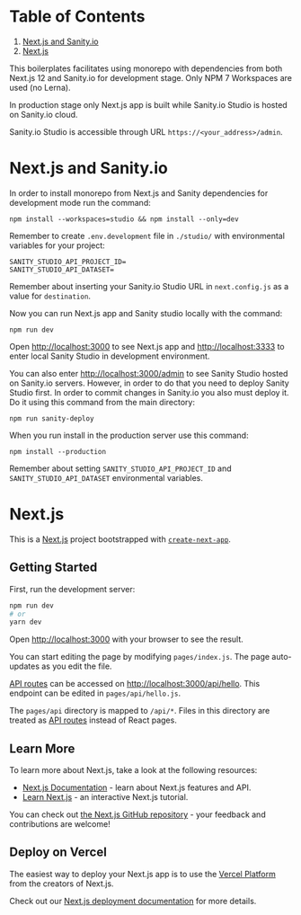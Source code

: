 # Table of Contents

1. [Next.js and Sanity.io](#nextjsandsanity)
2. [Next.js](#nextjs)

This boilerplates facilitates using monorepo with dependencies from both Next.js 12 and Sanity.io for development stage. Only NPM 7 Workspaces are used (no Lerna).

In production stage only Next.js app is built while Sanity.io Studio is hosted on Sanity.io cloud.

Sanity.io Studio is accessible through URL `https://<your_address>/admin`.

# Next.js and Sanity.io

In order to install monorepo from Next.js and Sanity dependencies for development mode run the command:

```
npm install --workspaces=studio && npm install --only=dev
```

Remember to create `.env.development` file in `./studio/` with environmental variables for your project:

```
SANITY_STUDIO_API_PROJECT_ID=
SANITY_STUDIO_API_DATASET=
```

Remember about inserting your Sanity.io Studio URL in `next.config.js` as a value for `destination`.

Now you can run Next.js app and Sanity studio locally with the command:

```
npm run dev
```

Open [http://localhost:3000](http://localhost:3000) to see Next.js app and [http://localhost:3333](http://localhost:3333) to enter local Sanity Studio in development environment.

You can also enter [http://localhost:3000/admin](http://localhost:3000/admin) to see Sanity Studio hosted on Sanity.io servers. However, in order to do that you need to deploy Sanity Studio first. In order to commit changes in Sanity.io you also must deploy it. Do it using this command from the main directory:

```
npm run sanity-deploy
```

When you run install in the production server use this command:

```
npm install --production
```

Remember about setting `SANITY_STUDIO_API_PROJECT_ID` and `SANITY_STUDIO_API_DATASET` environmental variables.

# Next.js <a name="nextjs"></a>

This is a [Next.js](https://nextjs.org/) project bootstrapped with [`create-next-app`](https://github.com/vercel/next.js/tree/canary/packages/create-next-app).

## Getting Started

First, run the development server:

```bash
npm run dev
# or
yarn dev
```

Open [http://localhost:3000](http://localhost:3000) with your browser to see the result.

You can start editing the page by modifying `pages/index.js`. The page auto-updates as you edit the file.

[API routes](https://nextjs.org/docs/api-routes/introduction) can be accessed on [http://localhost:3000/api/hello](http://localhost:3000/api/hello). This endpoint can be edited in `pages/api/hello.js`.

The `pages/api` directory is mapped to `/api/*`. Files in this directory are treated as [API routes](https://nextjs.org/docs/api-routes/introduction) instead of React pages.

## Learn More

To learn more about Next.js, take a look at the following resources:

- [Next.js Documentation](https://nextjs.org/docs) - learn about Next.js features and API.
- [Learn Next.js](https://nextjs.org/learn) - an interactive Next.js tutorial.

You can check out [the Next.js GitHub repository](https://github.com/vercel/next.js/) - your feedback and contributions are welcome!

## Deploy on Vercel

The easiest way to deploy your Next.js app is to use the [Vercel Platform](https://vercel.com/new?utm_medium=default-template&filter=next.js&utm_source=create-next-app&utm_campaign=create-next-app-readme) from the creators of Next.js.

Check out our [Next.js deployment documentation](https://nextjs.org/docs/deployment) for more details.
